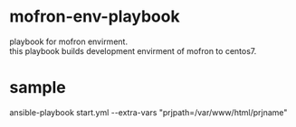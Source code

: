# mofron-env-playbook
playbook for mofron envirment. <br>
this playbook builds development envirment of mofron to centos7.

# sample 
ansible-playbook start.yml --extra-vars "prjpath=/var/www/html/prjname"
